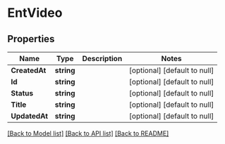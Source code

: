 # EntVideo

## Properties
Name | Type | Description | Notes
------------ | ------------- | ------------- | -------------
**CreatedAt** | **string** |  | [optional] [default to null]
**Id** | **string** |  | [optional] [default to null]
**Status** | **string** |  | [optional] [default to null]
**Title** | **string** |  | [optional] [default to null]
**UpdatedAt** | **string** |  | [optional] [default to null]

[[Back to Model list]](../README.md#documentation-for-models) [[Back to API list]](../README.md#documentation-for-api-endpoints) [[Back to README]](../README.md)


